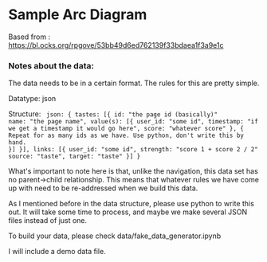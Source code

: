 # Sample Arc Diagram

Based from : https://bl.ocks.org/rpgove/53bb49d6ed762139f33bdaea1f3a9e1c

### Notes about the data:

The data needs to be in a certain format. The rules for this are pretty simple.

Datatype: json

Structure:
<code>
json: {
  tastes: [{
    id: "the page id (basically)"
    name: "the page name",
    value(s): [{
      user_id: "some id",
      timestamp: "if we get a timestamp it would go here",
      score: "whatever score"
    }, {
      Repeat for as many ids as we have.
      Use python, don't write this by hand.
      }]
    }],
  links: [{
    user_id: "some id",
    strength: "score 1 + score 2 / 2"
    source: "taste",
    target: "taste"
    }]
}
</code>

What's important to note here is that, unlike the navigation, this data set has no parent->child relationship. This means that whatever rules we have come up with need to be re-addressed when we build this data.

As I mentioned before in the data structure, please use python to write this out. It will take some time to process, and maybe we make several JSON files instead of just one.

To build your data, please check data/fake_data_generator.ipynb

I will include a demo data file.
